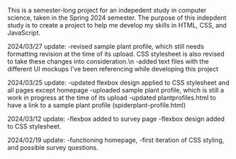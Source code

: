 This is a semester-long project for an indepedent study in computer science, taken in the Spring 2024 semester.
The purpose of this indepdent study is to create a project to help me develop my skills in HTML, CSS, and JavaScript.

2024/03/27 update: 
  -revised sample plant profile, which still needs formatting revision at the time of its upload.  CSS stylesheet is also revised to take these changes into consideration.\n
  -added text files with the different UI mockups I've been referencing while developing this project

2024/03/25 update: 
  -updated flexbox design applied to CSS stylesheet and all pages except homepage 
  -uploaded sample plant profile, which is still a work in progress at the time of its upload 
  -updated plantprofiles.html to have a link to a sample plant profile (spiderplant-profile.html)

2024/03/12 update: 
  -flexbox added to survey page 
  -flexbox design added to CSS stylesheet.

2024/02/19 update: 
  -functioning homepage,
  -first iteration of CSS styling, and possible survey questions.
